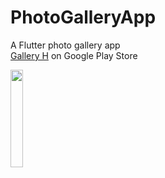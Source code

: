 # PhotoGalleryApp
A Flutter photo gallery app
<br />[Gallery H](https://play.google.com/store/apps/details?id=com.galleryH.gallery_app) on Google Play Store<br />

<img src="" width="20%" height="20%">
